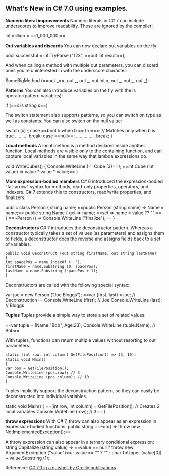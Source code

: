 ## What’s New in C# 7.0 using examples.

**Numeric literal improvements**
Numeric literals in C# 7 can include underscores to improve readability. These are ignored by the compiler:

int million = ==1_000_000;==

**Out variables and discards**
You can now declare out variables on the fly:

bool successful = int.TryParse ("123", ==out int result==);

And when calling a method with multiple out parameters, you can discard ones you’re uninterested in with the underscore character:

SomeBigMethod (==out _==, out _, out _, out int x, out _, out _, out _);

**Patterns**
You can also introduce variables on the fly with the is operator(pattern variables):

if (==x is string s==)

The switch statement also supports patterns, so you can switch on type as well as constants. You can also switch on the null value:

switch (x)
{
case ==bool b when b == true==: // Matches only when b is true
..........
break;
case ==null==:
...............
break;
}

**Local methods**
A local method is a method declared inside another function. Local methods are visible only to the containing function, and can capture local variables in the same way that lambda expressions do.

void WriteCubes()
{
Console.WriteLine (==Cube (3)==);
==int Cube (int value) => value * value * value;==
}

**More expression-bodied members**
C# 6 introduced the expression-bodied “fat-arrow” syntax for methods, read-only properties, operators, and indexers. C# 7 extends this to constructors, read/write properties, and finalizers:

public class Person
{
string name;
==public Person (string name) => Name = name;==
public string Name
{
get => name;
==set => name = value ?? "";==
}
==~Person () => Console.WriteLine ("finalize");==
}

**Deconstructors**
C# 7 introduces the deconstructor pattern. Whereas a constructor typically takes a set of values (as parameters) and assigns them to fields, a deconstructor does the reverse and assigns fields back to a set of variables:

```
public void Deconstruct (out string firstName, out string lastName)
{
int spacePos = name.IndexOf (' ');
firstName = name.Substring (0, spacePos);
lastName = name.Substring (spacePos + 1);
}
```

Deconstructors are called with the following special syntax:

var joe = new Person ("Joe Bloggs");
==var (first, last) = joe; // Deconstruction==
Console.WriteLine (first); // Joe
Console.WriteLine (last); // Bloggs

**Tuples**
Tuples provide a simple way to store a set of related values:

==var tuple = (Name:"Bob", Age:23);
Console.WriteLine (tuple.Name); // Bob==

With tuples, functions can return multiple values without resorting to out parameters:

```
static (int row, int column) GetFilePosition() => (3, 10);
static void Main()
{
var pos = GetFilePosition();
Console.WriteLine (pos.row); // 3
Console.WriteLine (pos.column); // 10
}
```

Tuples implicitly support the deconstruction pattern, so they can easily be deconstructed into individual variables.

static void Main()
{
==(int row, int column) = GetFilePosition(); // Creates 2 local variables
Console.WriteLine (row); // 3==
}

**throw expressions**
With C# 7, throw can also appear as an expression in expression-bodied functions:
public string ==Foo() => throw new NotImplementedException();==

A throw expression can also appear in a ternary conditional expression:
string Capitalize (string value) => ==value == null ? throw new ArgumentException ("value")== : value == "" ? "" : char.ToUpper (value[0]) + value.Substring (1);

Reference: [C# 7.0 in a nutshell by Oreilly publications](https://www.amazon.com/C-7-0-Nutshell-Definitive-Reference/dp/1491987650/ref=sr_1_1?keywords=c%23+7+in+a+nutshell&qid=1569731253&sr=8-1)